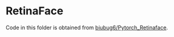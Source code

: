 # RetinaFace

Code in this folder is obtained from [biubug6/Pytorch_Retinaface](https://github.com/biubug6/Pytorch_Retinaface).